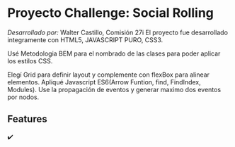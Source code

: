 # Proyecto Challenge: Social Rolling
 _Desarrollado por:_ 
 Walter Castillo, Comisión 27i
El proyecto fue desarrollado integramente con HTML5, JAVASCRIPT PURO, CSS3.  

Usé Metodologia BEM para el nombrado de las clases para poder aplicar los estilos CSS.  

Elegí Grid para definir layout y complemente con  flexBox para alinear elementos. 
Apliqué Javascript ES6(Arrow Funtion, find, FindIndex, Modules).
Use la propagación de eventos y generar maximo dos eventos por nodos.


## Features
:heavy_check_mark: